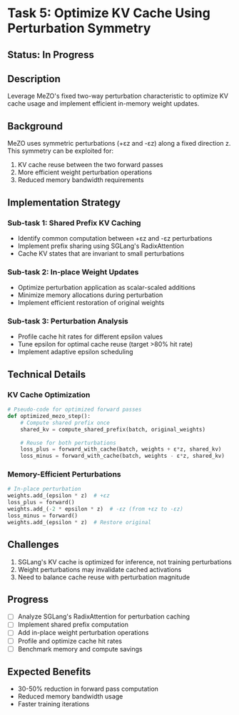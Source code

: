 # Task 5: Optimize KV Cache Using Perturbation Symmetry

## Status: In Progress

## Description
Leverage MeZO's fixed two-way perturbation characteristic to optimize KV cache usage and implement efficient in-memory weight updates.

## Background
MeZO uses symmetric perturbations (+εz and -εz) along a fixed direction z. This symmetry can be exploited for:
1. KV cache reuse between the two forward passes
2. More efficient weight perturbation operations
3. Reduced memory bandwidth requirements

## Implementation Strategy

### Sub-task 1: Shared Prefix KV Caching
- Identify common computation between +εz and -εz perturbations
- Implement prefix sharing using SGLang's RadixAttention
- Cache KV states that are invariant to small perturbations

### Sub-task 2: In-place Weight Updates
- Optimize perturbation application as scalar-scaled additions
- Minimize memory allocations during perturbation
- Implement efficient restoration of original weights

### Sub-task 3: Perturbation Analysis
- Profile cache hit rates for different epsilon values
- Tune epsilon for optimal cache reuse (target >80% hit rate)
- Implement adaptive epsilon scheduling

## Technical Details

### KV Cache Optimization
```python
# Pseudo-code for optimized forward passes
def optimized_mezo_step():
    # Compute shared prefix once
    shared_kv = compute_shared_prefix(batch, original_weights)
    
    # Reuse for both perturbations
    loss_plus = forward_with_cache(batch, weights + ε*z, shared_kv)
    loss_minus = forward_with_cache(batch, weights - ε*z, shared_kv)
```

### Memory-Efficient Perturbations
```python
# In-place perturbation
weights.add_(epsilon * z)  # +εz
loss_plus = forward()
weights.add_(-2 * epsilon * z)  # -εz (from +εz to -εz)
loss_minus = forward()
weights.add_(epsilon * z)  # Restore original
```

## Challenges
1. SGLang's KV cache is optimized for inference, not training perturbations
2. Weight perturbations may invalidate cached activations
3. Need to balance cache reuse with perturbation magnitude

## Progress
- [ ] Analyze SGLang's RadixAttention for perturbation caching
- [ ] Implement shared prefix computation
- [ ] Add in-place weight perturbation operations
- [ ] Profile and optimize cache hit rates
- [ ] Benchmark memory and compute savings

## Expected Benefits
- 30-50% reduction in forward pass computation
- Reduced memory bandwidth usage
- Faster training iterations